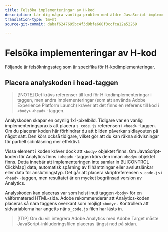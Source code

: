 ```yaml
---
title: Felsöka implementeringar av H-kod
description: Lär dig några vanliga problem med äldre JavaScript-implementeringar.
translation-type: tm+mt
source-git-commit: dabaf6247695bc4f3d9bfe668f3ccfca12a52269

---
```



# Felsöka implementeringar av H-kod

Följande är felsökningssteg som är specifika för H-kodimplementeringar.

## Placera analyskoden i head-taggen

>[!NOTE] Det krävs referenser till kod för H-kodimplementeringar i taggen, men andra implementeringar (som att använda Adobe Experience Platform Launch) kräver att det finns en referens till kod i `<body>` `<head>` -taggen.

Analyskoden skapar en osynlig 1x1-pixelbild. Tidigare var en vanlig implementeringspraxis att placera `s_code.js` referensen i `<head>` -taggen. Om du placerar koden här förhindrar du att bilden påverkar sidlayouten på något sätt. Den körs också tidigare, vilket gör att du kan räkna sidvisningar för partiell sidinläsning mer effektivt.

Vissa element i koden kräver dock att `<body>` objektet finns. Om JavaScript-koden för Analytics finns i `<head>` -taggen körs den innan `<body>` objektet finns. Detta innebär att implementeringen inte samlar in [!UICONTROL ClickMap] data, automatisk spårning av filhämtningar eller avslutslänkar eller data för anslutningstyp. Det går att placera skriptreferensen `s_code.js` i `<head>` -taggen, men resultatet är en mycket begränsad version av Analytics.

Analyskoden kan placeras var som helst inuti taggen `<body>` för en välformaterad HTML-sida. Adobe rekommenderar att Analytics-koden placeras så nära taggens överkant som möjligt `<body>` . Kontrollera att sidvariablerna har angetts när `s_code.js` filen har lästs in.

>[!TIP] Om du vill integrera Adobe Analytics med Adobe Target måste JavaScript-inkluderingsfilen placeras längst ned på sidan.
